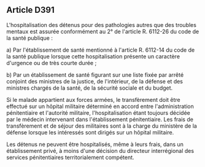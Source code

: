 Article D391
----
L'hospitalisation des détenus pour des pathologies autres que des troubles
mentaux est assurée conformément au 2° de l'article R. 6112-26 du code de la
santé publique :

a) Par l'établissement de santé mentionné à l'article R. 6112-14 du code de la
santé publique lorsque cette hospitalisation présente un caractère d'urgence ou
de très courte durée ;

b) Par un établissement de santé figurant sur une liste fixée par arrêté
conjoint des ministres de la justice, de l'intérieur, de la défense et des
ministres chargés de la santé, de la sécurité sociale et du budget.

Si le malade appartient aux forces armées, le transfèrement doit être effectué
sur un hôpital militaire déterminé en accord entre l'administration
pénitentiaire et l'autorité militaire, l'hospitalisation étant toujours décidée
par le médecin intervenant dans l'établissement pénitentiaire. Les frais de
transfèrement et de séjour des militaires sont à la charge du ministère de la
défense lorsque les intéressés sont dirigés sur un hôpital militaire.

Les détenus ne peuvent être hospitalisés, même à leurs frais, dans un
établissement privé, à moins d'une décision du directeur interrégional des
services pénitentiaires territorialement compétent.
